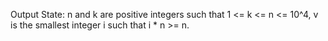 Output State: n and k are positive integers such that 1 <= k <= n <= 10^4, v is the smallest integer i such that i * n >= n.